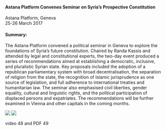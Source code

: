 <h4>Astana Platform Convenes Seminar on Syria’s Prospective Constitution</h4>


Astana Platform, Geneva
<br>
25-26 March 2017


<h4>Summary:</h4>

The Astana Platform convened a political seminar in Geneva to explore the foundations of Syria’s future constitution. Chaired by Randa Kassis and attended by legal and constitutional experts, the two-day event produced a series of recommendations aimed at establishing a democratic, inclusive, and pluralistic Syrian state. Key proposals included the adoption of a republican parliamentary system with broad decentralisation, the separation of religion from the state, the recognition of Islamic jurisprudence as one source of legislation, and full adherence to international treaties and humanitarian law. The seminar also emphasised civil liberties, gender equality, cultural and linguistic rights, and the political participation of displaced persons and expatriates. The recommendations will be further examined in Vienna and other capitals in the coming months.

![](46.JPG)
![](47.JPG)

video 48 and PDF 49
<p></p>
